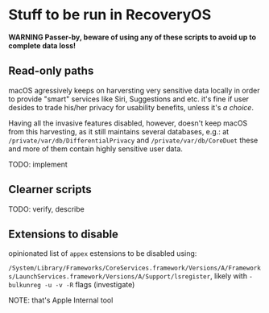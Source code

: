 # Stuff to be run in RecoveryOS

**WARNING Passer-by, beware of using any of these scripts to avoid up to complete data loss!**

## Read-only paths 

macOS agressively keeps on harversting very sensitive data locally in order to provide "smart" services like Siri, Suggestions and etc.
it's fine if user desides to trade his/her privacy for usability benefits, unless it's _a choice_.

Having all the invasive features disabled, however, doesn't keep macOS from this harvesting, as it still maintains several databases, e.g.:
at `/private/var/db/DifferentialPrivacy` and `/private/var/db/CoreDuet`
these and more of them contain highly sensitive user data.
 
TODO: implement

 
## Clearner scripts

TODO: verify, describe


## Extensions to disable

opinionated list of `appex` estensions to be disabled using:

`/System/Library/Frameworks/CoreServices.framework/Versions/A/Frameworks/LaunchServices.framework/Versions/A/Support/lsregister`, likely with  `-bulkunreg -u -v -R` flags (investigate)

NOTE: that's Apple Internal tool
